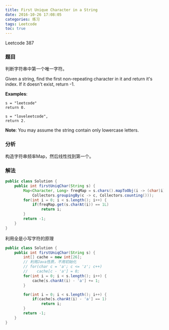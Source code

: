```yaml
---
title: First Unique Character in a String
date: 2016-10-26 17:08:05
categories: 练习
tags: Leetcode
toc: true
---
```


Leetcode 387

### 题目

判断字符串中第一个唯一字符。

Given a string, find the first non-repeating character in it and return it's index. If it doesn't exist, return -1.

__Examples__:

```
s = "leetcode"
return 0.

s = "loveleetcode",
return 2.
```
__Note__: You may assume the string contain only lowercase letters.

### 分析

构造字符串频率Map，然后线性找到第一个。

### 解法

```java
public class Solution {
    public int firstUniqChar(String s) {
        Map<Character, Long> freqMap = s.chars().mapToObj(i -> (char)i).collect(
            Collectors.groupingBy(c -> c, Collectors.counting()));
        for(int i = 0; i < s.length(); i++) {
            if(freqMap.get(s.charAt(i)) == 1L)
                return i;
        }
        return -1;
    }
}
```

利用全是小写字符的原理

```java
public class Solution {
    public int firstUniqChar(String s) {
        int[] cache = new int[26];
        // 利用Java性质，不用初始化
        // for(char c = 'a'; c <= 'z'; c++)
        //    cache[c - 'a'] = 0;
        for(int i = 0; i < s.length(); i++) {
            cache[s.charAt(i) - 'a'] += 1;
        }

        for(int i = 0; i < s.length(); i++) {
            if(cache[s.charAt(i) - 'a'] == 1)
                return i;
        }
        return -1;
    }
}
```
